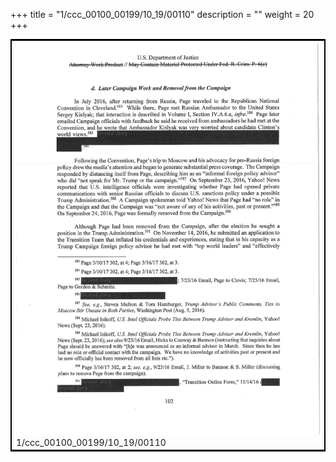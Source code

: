 +++
title = "1/ccc_00100_00199/10_19/00110"
description = ""
weight = 20
+++

<table style="border:2px solid black;max-width:800px;max-height:800px;" 
><tr><td>
<img class="center-fit-jpg"
src="/jpg_/jpg_mueller_report_searchable_110.jpg">
1/ccc_00100_00199/10_19/00110
</img></td></tr></table>
